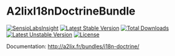 A2lixI18nDoctrineBundle
=======================

[![SensioLabsInsight](https://insight.sensiolabs.com/projects/0b17429f-d678-42c7-96e2-8d2356a6495f/mini.png)](https://insight.sensiolabs.com/projects/0b17429f-d678-42c7-96e2-8d2356a6495f)
[![Latest Stable Version](https://poser.pugx.org/a2lix/i18n-doctrine-bundle/v/stable.svg)](https://packagist.org/packages/a2lix/i18n-doctrine-bundle) [![Total Downloads](https://poser.pugx.org/a2lix/i18n-doctrine-bundle/downloads.svg)](https://packagist.org/packages/a2lix/i18n-doctrine-bundle) [![Latest Unstable Version](https://poser.pugx.org/a2lix/i18n-doctrine-bundle/v/unstable.svg)](https://packagist.org/packages/a2lix/i18n-doctrine-bundle) [![License](https://poser.pugx.org/a2lix/i18n-doctrine-bundle/license.svg)](https://packagist.org/packages/a2lix/i18n-doctrine-bundle)

Documentation: http://a2lix.fr/bundles/i18n-doctrine/

